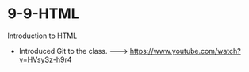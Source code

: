 # 9-9-HTML
Introduction to HTML

* Introduced Git to the class.
---> https://www.youtube.com/watch?v=HVsySz-h9r4



